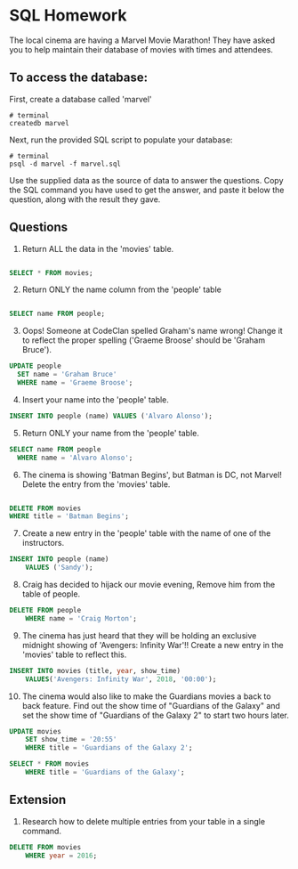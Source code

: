 # SQL Homework

The local cinema are having a Marvel Movie Marathon! They have asked you to help maintain their database of movies with times and attendees.

## To access the database:

First, create a database called 'marvel'

```
# terminal
createdb marvel
```

Next, run the provided SQL script to populate your database:

```
# terminal
psql -d marvel -f marvel.sql
```

Use the supplied data as the source of data to answer the questions. Copy the SQL command you have used to get the answer, and paste it below the question, along with the result they gave.

## Questions

1.  Return ALL the data in the 'movies' table.
```sql

SELECT * FROM movies;

```
2.  Return ONLY the name column from the 'people' table

```sql

SELECT name FROM people;

```
3.  Oops! Someone at CodeClan spelled Graham's name wrong! Change it to reflect the proper spelling ('Graeme Broose' should be 'Graham Bruce').

```sql
UPDATE people
  SET name = 'Graham Bruce'
  WHERE name = 'Graeme Broose';
```
4. Insert your name into the 'people' table.
```SQL
INSERT INTO people (name) VALUES ('Alvaro Alonso');
```
5.  Return ONLY your name from the 'people' table.
```SQL
SELECT name FROM people
  WHERE name = 'Alvaro Alonso';
```
6.  The cinema is showing 'Batman Begins', but Batman is DC, not Marvel! Delete the entry from the 'movies' table.
```SQL

DELETE FROM movies
WHERE title = 'Batman Begins';

```
7.  Create a new entry in the 'people' table with the name of one of the instructors.

```SQL
INSERT INTO people (name)
	VALUES ('Sandy');

```

8.  Craig has decided to hijack our movie evening, Remove him from the table of people.
```SQL
DELETE FROM people
	WHERE name = 'Craig Morton';
```
9.  The cinema has just heard that they will be holding an exclusive midnight showing of 'Avengers: Infinity War'!! Create a new entry in the 'movies' table to reflect this.

```SQL
INSERT INTO movies (title, year, show_time)
	VALUES('Avengers: Infinity War', 2018, '00:00');
```
10.  The cinema would also like to make the Guardians movies a back to back feature. Find out the show time of "Guardians of the Galaxy" and set the show time of "Guardians of the Galaxy 2" to start two hours later.

```SQL
UPDATE movies
	SET show_time = '20:55'
	WHERE title = 'Guardians of the Galaxy 2';

SELECT * FROM movies
	WHERE title = 'Guardians of the Galaxy';
```

## Extension

1.  Research how to delete multiple entries from your table in a single command.

```SQL
DELETE FROM movies
	WHERE year = 2016;
```
